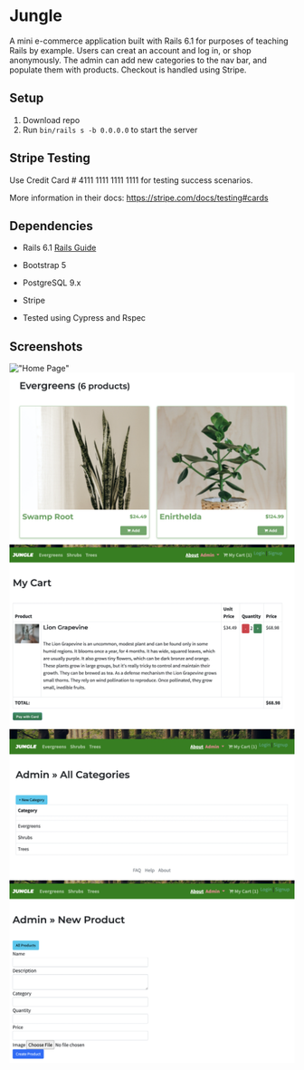 # Jungle

A mini e-commerce application built with Rails 6.1 for purposes of teaching Rails by example. Users can creat an account and log in, or shop anonymously. The admin can add new categories to the nav bar, and populate them with products. Checkout is handled using Stripe.

## Setup

1. Download repo
2. Run `bin/rails s -b 0.0.0.0` to start the server

## Stripe Testing

Use Credit Card # 4111 1111 1111 1111 for testing success scenarios.

More information in their docs: <https://stripe.com/docs/testing#cards>

## Dependencies

- Rails 6.1 [Rails Guide](http://guides.rubyonrails.org/v6.1/)
- Bootstrap 5
- PostgreSQL 9.x
- Stripe

- Tested using Cypress and Rspec

## Screenshots
!["Home Page"](https://github.com/daniscodes/jungle-rails/blob/master/screenshots/HomePage.png)
!["Product Display"](https://github.com/daniscodes/jungle-rails/blob/master/screenshots/Products.png)
!["Cart Dislpay"](https://github.com/daniscodes/jungle-rails/blob/master/screenshots/Cart.png)
!["Admin adds new category"](https://github.com/daniscodes/jungle-rails/blob/master/screenshots/AdminCategory.png)
!["Admin adds new product"](https://github.com/daniscodes/jungle-rails/blob/master/screenshots/AdminProduct.png)
